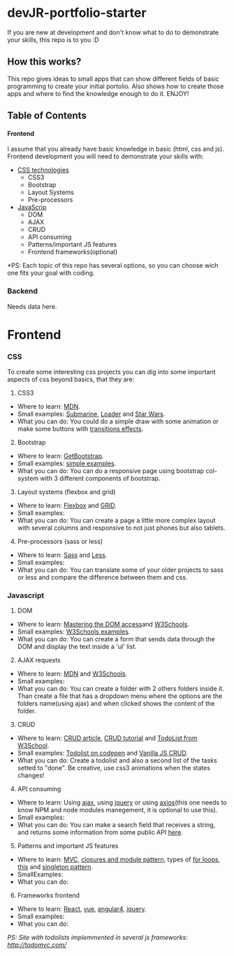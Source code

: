 # devJR-portfolio-starter
If you are new at development and don't know what to do to demonstrate your skills, this repo is to you :D

## How this works?

This repo gives ideas to small apps that can show different fields of basic programming to create your initial portolio. Also shows how to create those apps and where to find the knowledge enough to do it. ENJOY!


## Table of Contents

#### Frontend

I assume that you already have basic knowledge in basic (html, css and js). Frontend development you will need to demonstrate your skills with:

- [CSS technologies](#CSS)
  - CSS3
  - Bootstrap
  - Layout Systems
  - Pre-processors
- [JavaScrip](#Javascript)
  - DOM
  - AJAX
  - CRUD
  - API consuming
  - Patterns/important JS features
  - Frontend frameworks(optional)
  
*PS: Each topic of this repo has several options, so you can choose wich one fits your goal with coding.

### Backend

Needs data here.

# Frontend

### <a name="CSS">CSS</a>

 To create some interesting css projects you can dig into some important aspects of css beyond basics, that they are:

 1. CSS3
- Where to learn: [MDN](https://developer.mozilla.org/en-US/docs/Web/CSS/CSS3).
- Small examples: [Submarine](https://codepen.io/ajerez/pen/EaEEOW), [Loader](https://codepen.io/Bidji/pen/dPEzwq) and [Star Wars](https://codepen.io/donovanh/pen/pJzwEw).
- What you can do: You could do a simple draw with some animation or make some buttons with [transitions effects](https://www.webdesignerdepot.com/2014/05/8-simple-css3-transitions-that-will-wow-your-users/).
2. Bootstrap
- Where to learn: [GetBootstrap](https://getbootstrap.com/docs/4.0/getting-started/introduction/).
- Small examples: [simple examples](https://tutorialzine.com/2015/06/12-time-saving-bootstrap-examples).
- What you can do: You can do a responsive page using bootstrap col-system with 3 different components of bootstrap.
3. Layout systems (flexbox and grid)
- Where to learn: [Flexbox](https://css-tricks.com/snippets/css/a-guide-to-flexbox/) and [GRID](https://css-tricks.com/snippets/css/complete-guide-grid/).
- Small examples:
- What you can do: You can create a page a little more complex layout with several columns and responsive to not just phones but also tablets.
4. Pre-processors (sass or less)
- Where to learn: [Sass](http://sass-lang.com/guide) and [Less](http://lesscss.org/).
- Small examples:
- What you can do: You can translate some of your older projects to sass or less and compare the difference between them and css.

### <a name="Javascript">Javascript</a>

 1. DOM
- Where to learn: [Mastering the DOM access](http://krasimirtsonev.com/blog/article/Mastering-the-DOM-access-JavaScript-set-get-value)and [W3Schools](https://www.w3schools.com/js/js_htmldom.asp).
- Small examples: [W3Schools examples](https://www.w3schools.com/js/js_dom_examples.asp).
- What you can do: You can create a form that sends data through the DOM and display the text inside a 'ul' list.
 2. AJAX requests
- Where to learn: [MDN](https://developer.mozilla.org/pt-BR/docs/AJAX) and [W3Schools](https://www.w3schools.com/js/js_ajax_intro.asp).
- Small examples: 
- What you can do: You can create a folder with 2 others folders inside it. Than create a file that has a dropdown menu where the options are the folders name(using ajax) and when clicked shows the content of the folder.
 3. CRUD
- Where to learn: [CRUD article](https://medium.com/@etiennerouzeaud/a-simple-crud-application-with-javascript-ebc82f688c59), [CRUD tutorial](https://www.codeproject.com/Articles/753724/JavaScript-Front-End-Web-App-Tutorial-Part) and [TodoList from W3School](https://www.w3schools.com/howto/howto_js_todolist.asp).
- Small examples: [Todolist on codepen](https://codepen.io/jagaranga/pen/FmdbL) and [Vanilla JS CRUD](https://codepen.io/bobby5develops/pen/QwJzQm).
- What you can do: Create a todolist and also a second list of the tasks setted to "done". Be creative, use css3 animations when the states changes!
4. API consuming
- Where to learn: Using [ajax](https://www.codecademy.com/pt-BR/tracks/parse), using [jquery](https://spring.io/guides/gs/consuming-rest-jquery/) or using [axios](https://github.com/axios/axios)(this one needs to know NPM and node modules manegement, it is optional to use this).
- Small examples:
- What you can do: You can make a search field that receives a string, and returns some information from some public API [here](https://github.com/toddmotto/public-apis).
5. Patterns and important JS features
- Where to learn: [MVC](https://addyosmani.com/resources/essentialjsdesignpatterns/book/#detailmvc), [closures and module pattern](https://medium.com/@danilosilvadev/a-tale-about-closures-js-58f5037b712d), types of [for loops](https://medium.com/@danilosilvadev/the-js-for-wer-rangers-never-more-use-the-classic-for-loop-de9f054014c3), [this](https://medium.com/@danilosilvadev/the-four-tests-of-this-in-js-technique-88a26346611c) and [singleton pattern](https://addyosmani.com/resources/essentialjsdesignpatterns/book/#singletonpatternjavascript).
- SmallExamples:
- What you can do:
6. Frameworks frontend
- Where to learn: [React](https://reactjs.org/docs/hello-world.html), [vue](https://vuejs.org/v2/guide/), [angular4](https://angular.io/docs), [jquery](https://learn.jquery.com/).
- Small examples:
- What you can do:

*PS: Site with todolists implemmented in several js frameworks: http://todomvc.com/*
